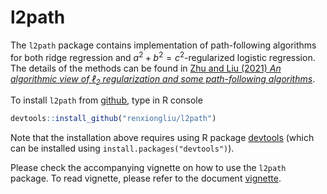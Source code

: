 # l2path

The `l2path` package contains implementation of path-following algorithms for both ridge regression and  $`a^2+b^2=c^2`$-regularized logistic regression.
The details of the methods can be found in 
[Zhu and Liu (2021) *An algorithmic view of $\ell_2$ regularization and some path-following algorithms*](https://jmlr.org/papers/volume22/19-477/19-477.pdf).

To install `l2path` from [github](http://github.com), type in R console
```R
devtools::install_github("renxiongliu/l2path")
```
Note that the installation above requires using R package [devtools](https://CRAN.R-project.org/package=devtools)
(which can be installed using `install.packages("devtools")`).

Please check the accompanying vignette on how to use the `l2path` package. To read vignette, please refer to the document [vignette](https://github.com/renxiongliu/l2path/blob/main/vignettes/vignette.pdf).
